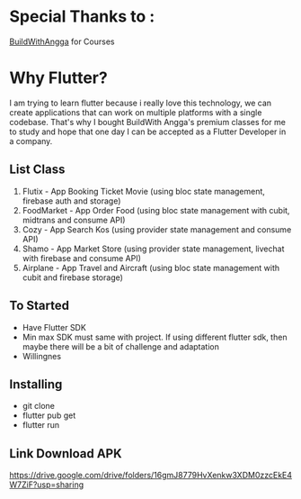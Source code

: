# Special Thanks to :
<a href="https://buildwithangga.com/">BuildWithAngga</a> for Courses

# Why Flutter?
I am trying to learn flutter because i really love this technology, we can create applications that can work on multiple platforms with a single codebase. That's why I bought BuildWith Angga's premium classes for me to study and hope that one day I can be accepted as a Flutter Developer in a company.

## List Class
<ol>
  <li>Flutix - App Booking Ticket Movie (using bloc state management, firebase auth and storage)</li>
  <li>FoodMarket - App Order Food (using bloc state management with cubit, midtrans and consume API)</li>
  <li>Cozy - App Search Kos (using provider state management and consume API)</li>
  <li>Shamo - App Market Store (using provider state management, livechat with firebase and consume API)</li>
  <li>Airplane - App Travel and Aircraft (using bloc state management with cubit and firebase storage)</li>
</ol>

## To Started
<ul>
  <li>Have Flutter SDK</li>
  <li>Min max SDK must same with project. If using different flutter sdk, then maybe there will be a bit of challenge and adaptation</li>
  <li>Willingnes</li>
</ul>

## Installing
<ul>
  <li>git clone</li>
  <li>flutter pub get</li>
  <li>flutter run</li>
</ul>

## Link Download APK
<a>https://drive.google.com/drive/folders/16gmJ8779HvXenkw3XDM0zzcEkE4W7ZiF?usp=sharing</a>



